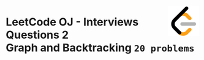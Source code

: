 <picture><img align="right" width="80" src="/logos/leetcode.png"></img></picture>

# LeetCode OJ - Interviews Questions 2 <br> Graph and Backtracking `20 problems`
